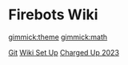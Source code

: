 # Firebots Wiki

[gimmick:theme](cosmo)
[gimmick:math]()

[Git](git/git.md)
[Wiki Set Up](wiki-set-up/wiki-set-up.md)
[Charged Up 2023](charged-up-2023/charged-up-frc-season.md)
